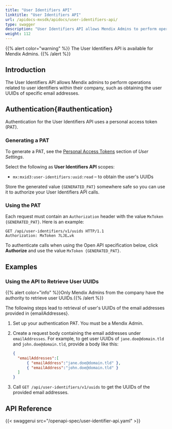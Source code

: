 ```yaml
---
title: "User Identifiers API"
linktitle: "User Identifiers API"
url: /apidocs-mxsdk/apidocs/user-identifiers-api/
type: swagger
description: "User Identifiers API allows Mendix Admins to perform operations related to user identifiers belonging to their company."
weight: 112
---
```


{{% alert color="warning" %}}
The User Identifiers API is available for Mendix Admins.
{{% /alert %}}

## Introduction

The User Identifiers API allows Mendix admins to perform operations related to user identifiers within their company, such as obtaining the user UUIDs of specific email addresses.

## Authentication{#authentication}

Authentication for the User Identifiers API uses a personal access token (PAT).

### Generating a PAT

To generate a PAT, see the [Personal Access Tokens](/community-tools/mendix-profile/user-settings/#pat) section of *User Settings*.

Select the following as **User Identifiers API** scopes:

* `mx:mxid3:user-identifiers:uuid:read` – to obtain the user's UUIDs

Store the generated value `{GENERATED_PAT}` somewhere safe so you can use it to authorize your User Identifiers API calls.

### Using the PAT

Each request must contain an `Authorization` header with the value `MxToken {GENERATED_PAT}`. Here is an example:

```http {linenos=false}
GET /api/user-identifiers/v1/uuids HTTP/1.1
Authorization: MxToken 7LJE…vk
```

To authenticate calls when using the Open API specification below, click **Authorize** and use the value `MxToken {GENERATED_PAT}`.

## Examples

### Using the API to Retrieve User UUIDs

{{% alert color="info" %}}Only Mendix Admins from the company have the authority to retrieve user UUIDs.{{% /alert %}}

The following steps lead to retrieval of user's UUIDs of the email addresses provided in {emailAddresses}.

1. Set up your authentication PAT. You must be a Mendix Admin.
1. Create a request body containing the email addresses under `emailAddresses`. For example, to get user UUIDs of `jane.doe@domain.tld` and `john.doe@domain.tld`, provide a body like this:

    ```json {linenos=false}
    {
      "emailAddresses":[
          { "emailAddress":"jane.doe@domain.tld" },
          { "emailAddress":"john.doe@domain.tld" }
      ]
    }
    ```

1. Call `GET /api/user-identifiers/v1/uuids` to get the UUIDs of the provided email addresses.

## API Reference

{{< swaggerui src="/openapi-spec/user-identifier-api.yaml"  >}}
